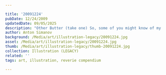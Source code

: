 ```yaml
---

title: '20091224'
pubDate: 12/24/2009
updatedDate: 09/05/2025
description: "Other Butter (take one) So, some of you might know of my new adventure of 'otherbutter.com'... This is poster #1. I'll write more about this on my blog in no time, but it will involve a weekly comic, inspiration, and excellent design/illustration/production writing.. I'm still gathering writers, so if you're intrigued, feel free to ask. Hope you enjoy!"
author: Anton Simanov
background: /Media/art/illustration-legacy/20091224.jpg
asset: /Media/art/illustration-legacy/20091224.jpg
thumb: /Media/art/illustration-legacy/thumb-20091224.jpg
collection: Illustration (LEGACY)
related: ''
tags: art, illustration, reverie compendium

---
```


